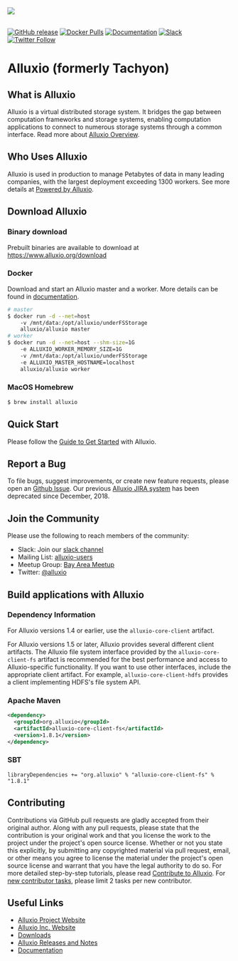 <div align="left" height="100px">
  <img src="http://www.alluxio.org/static/media/alluxio-logo-horizontal-tight.a41c789d.svg"><br><br>
</div>

[![GitHub release](https://img.shields.io/github/release/alluxio/alluxio/all.svg?style=flat-square)](https://github.com/alluxio/alluxio/releases)
[![Docker Pulls](https://img.shields.io/docker/pulls/alluxio/alluxio.svg)](https://hub.docker.com/r/alluxio/alluxio)
[![Documentation](https://img.shields.io/badge/api-reference-blue.svg)](https://www.alluxio.org/docs)
[![Slack](https://img.shields.io/badge/slack-alluxio-blue.svg?logo=slack)](https://www.alluxio.org/slack)
[![Twitter Follow](https://img.shields.io/twitter/follow/alluxio.svg?label=Follow&style=social)](https://twitter.com/intent/follow?screen_name=alluxio)

Alluxio (formerly Tachyon)
=======

## What is Alluxio
Alluxio is a virtual distributed storage system. It bridges the gap between
computation frameworks and storage systems, enabling computation applications to connect to
numerous storage systems through a common interface. Read more about
[Alluxio Overview](https://www.alluxio.org/docs/1.8/en/Overview.html).

## Who Uses Alluxio

Alluxio is used in production to manage Petabytes of data in many leading companies, with
the largest deployment exceeding 1300 workers. See more details at
[Powered by Alluxio](https://www.alluxio.org/community/powered-by-alluxio).

## Download Alluxio

### Binary download

Prebuilt binaries are available to download at https://www.alluxio.org/download

### Docker

Download and start an Alluxio master and a worker. More details can be found in [documentation](https://www.alluxio.org/docs/1.8/en/deploy/Running-Alluxio-On-Docker.html).

```bash
# master
$ docker run -d --net=host
    -v /mnt/data:/opt/alluxio/underFSStorage
    alluxio/alluxio master
# worker
$ docker run -d --net=host --shm-size=1G
    -e ALLUXIO_WORKER_MEMORY_SIZE=1G
    -v /mnt/data:/opt/alluxio/underFSStorage
    -e ALLUXIO_MASTER_HOSTNAME=localhost
    alluxio/alluxio worker
```

### MacOS Homebrew

```bash
$ brew install alluxio
```

## Quick Start

Please follow the [Guide to Get Started](http://www.alluxio.org/docs/1.8/en/Getting-Started.html) with Alluxio.

## Report a Bug

To file bugs, suggest improvements, or create new feature requests, please open an [Github Issue](https://github.com/alluxio/alluxio/issues). Our previous [Alluxio JIRA system](https://alluxio.atlassian.net) has been deprecated since December, 2018.

## Join the Community

Please use the following to reach members of the community:

* Slack: Join our [slack channel](https://www.alluxio.org/slack)
* Mailing List: [alluxio-users](https://groups.google.com/forum/?fromgroups#!forum/alluxio-users)
* Meetup Group: [Bay Area Meetup](http://www.meetup.com/Alluxio)
* Twitter: [@alluxio](https://twitter.com/alluxio)

## Build applications with Alluxio

### Dependency Information

For Alluxio versions 1.4 or earlier, use the `alluxio-core-client` artifact.

For Alluxio versions 1.5 or later, Alluxio provides several different client artifacts. The Alluxio
file system interface provided by the `alluxio-core-client-fs` artifact is recommended for the best
performance and access to Alluxio-specific functionality. If you want to use other interfaces,
include the appropriate client artifact. For example, `alluxio-core-client-hdfs` provides a client
implementing HDFS's file system API.

### Apache Maven
```xml
<dependency>
  <groupId>org.alluxio</groupId>
  <artifactId>alluxio-core-client-fs</artifactId>
  <version>1.8.1</version>
</dependency>
```

### SBT
```
libraryDependencies += "org.alluxio" % "alluxio-core-client-fs" % "1.8.1"
```

## Contributing

Contributions via GitHub pull requests are gladly accepted from their original author. Along with
any pull requests, please state that the contribution is your original work and that you license the
work to the project under the project's open source license. Whether or not you state this
explicitly, by submitting any copyrighted material via pull request, email, or other means you agree
to license the material under the project's open source license and warrant that you have the legal
authority to do so.
For more detailed step-by-step tutorials, please read
[Contribute to Alluxio](https://www.alluxio.org/docs/1.8/en/contributor/Contributor-Getting-Started.html). For [new contributor tasks](https://github.com/Alluxio/new-contributor-tasks), please limit 2 tasks per new contributor.

## Useful Links

- [Alluxio Project Website](https://www.alluxio.org/)
- [Alluxio Inc. Website](https://www.alluxio.com/)
- [Downloads](https://www.alluxio.org/download)
- [Alluxio Releases and Notes](https://www.alluxio.org/download/releases/)
- [Documentation](https://www.alluxio.org/docs/)
